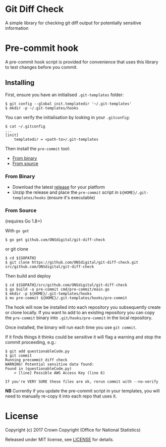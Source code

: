 Git Diff Check
==============

A simple library for checking git diff output for potentially sensitive information

Pre-commit hook
===============

A pre-commit hook script is provided for convenience that uses this library
to test changes before you commit.

## Installing

First, ensure you have an initialised `.git-templates` folder:

```shell
$ git config --global init.templatedir '~/.git-templates'
$ mkdir -p ~/.git-templates/hooks
```

You can verify the initialisation by looking in your `.gitconfig`:

```shell
$ cat ~/.gitconfig
...
[init]
    templatedir = <path-to>/.git-templates
```

Then install the `pre-commit` tool:

- [From binary](#from-binary)
- [From source](#from-source)

### From Binary

- Download the latest [release](https://github.com/ONSdigital/git-diff-check/releases) for your platform
- Unzip the release and place the `pre-commit` script in `${HOME}/.git-templates/hooks` (ensure it's executable)


### From Source

(requires Go 1.8+)

With `go get`

```shell
$ go get github.com/ONSdigital/git-diff-check
```

or git clone

```shell
$ cd ${GOPATH}
$ git clone https://github.com/ONSdigital/git-diff-check.git src/github.com/ONSdigital/git-diff-check
```

Then build and deploy

```shell
$ cd ${GOPATH}/src/github.com/ONSdigital/git-diff-check
$ go build -o pre-commit cmd/pre-commit/main.go
$ mkdir -p ${HOME}/.git-templates/hooks
$ mv pre-commit ${HOME}/.git-templates/hooks/pre-commit
```

The hook will now be installed into each repository you subsequently create or
clone locally. If you want to add to an existing repository you can copy the 
`pre-commit` binary into `.git/hooks/pre-commit` in the local repository.

Once installed, the binary will run each time you use `git commit`.

If it finds things it thinks could be sensitive it will flag a warning and stop
the commit proceeding, e.g.:

```shell
$ git add questionableCode.py
$ git commit
Running precommit diff check
WARNING! Potential sensitive data found:
Found in (questionableCode.py)
	> [line] Possible AWS Access Key (line 6)

If you're VERY SURE these files are ok, rerun commit with --no-verify
```

**NB** Currently if you update the pre-commit script in your templates, you will
need to manually re-copy it into each repo that uses it.

License
=======

Copyright (c) 2017 Crown Copyright (Office for National Statistics)

Released under MIT license, see [LICENSE](LICENSE) for details.
